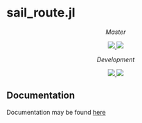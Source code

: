 # sail_route.jl
<p align="center">
  <i>Master</i>
<p align="center">
  <a href="https://travis-ci.org/TAJD/sail_route.jl">
    <img src="https://travis-ci.org/TAJD/sail_route.jl.svg?branch=master">
  </a>
  <a href="https://codecov.io/gh/TAJD/sail_route.jl">
  <img   src="https://codecov.io/gh/TAJD/sail_route.jl/branch/master/graph/badge.svg">
  </a>
</p>

<p align="center">
  <i>Development</i>
<p align="center">
  <a href="https://travis-ci.org/TAJD/sail_route.jl">
    <img src="https://travis-ci.org/TAJD/sail_route.jl.svg?branch=development">
  </a>
  <a href="https://codecov.io/gh/TAJD/sail_route.jl">
  <img   src="https://codecov.io/gh/TAJD/sail_route.jl/branch/development/graph/badge.svg">
  </a>
</p>



## Documentation

Documentation may be found [here](https://tajd.github.io/sail_route.jl/)
